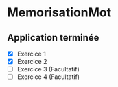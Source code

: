 # MemorisationMot

## Application terminée
- [x] Exercice 1
- [x] Exercice 2
- [ ] Exercice 3 (Facultatif)
- [ ] Exercice 4 (Facultatif)
